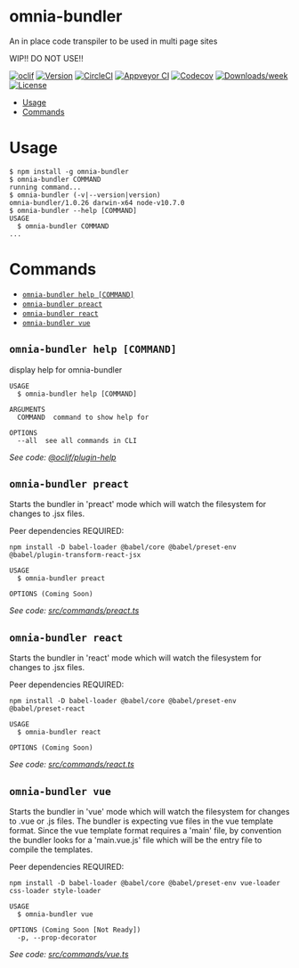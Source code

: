 omnia-bundler
=============

An in place code transpiler to be used in multi page sites

WIP!! DO NOT USE!!

[![oclif](https://img.shields.io/badge/cli-oclif-brightgreen.svg)](https://oclif.io)
[![Version](https://img.shields.io/npm/v/omnia-bundler.svg)](https://npmjs.org/package/omnia-bundler)
[![CircleCI](https://circleci.com/gh/node-cli/omnia-bundler/tree/master.svg?style=shield)](https://circleci.com/gh/node-cli/omnia-bundler/tree/master)
[![Appveyor CI](https://ci.appveyor.com/api/projects/status/github/node-cli/omnia-bundler?branch=master&svg=true)](https://ci.appveyor.com/project/node-cli/omnia-bundler/branch/master)
[![Codecov](https://codecov.io/gh/node-cli/omnia-bundler/branch/master/graph/badge.svg)](https://codecov.io/gh/node-cli/omnia-bundler)
[![Downloads/week](https://img.shields.io/npm/dw/omnia-bundler.svg)](https://npmjs.org/package/omnia-bundler)
[![License](https://img.shields.io/npm/l/omnia-bundler.svg)](https://github.com/node-cli/omnia-bundler/blob/master/package.json)

<!-- toc -->
* [Usage](#usage)
* [Commands](#commands)
<!-- tocstop -->
# Usage
<!-- usage -->
```sh-session
$ npm install -g omnia-bundler
$ omnia-bundler COMMAND
running command...
$ omnia-bundler (-v|--version|version)
omnia-bundler/1.0.26 darwin-x64 node-v10.7.0
$ omnia-bundler --help [COMMAND]
USAGE
  $ omnia-bundler COMMAND
...
```
<!-- usagestop -->
# Commands
<!-- commands -->
* [`omnia-bundler help [COMMAND]`](#omnia-bundler-help-command)
* [`omnia-bundler preact`](#omnia-bundler-preact)
* [`omnia-bundler react`](#omnia-bundler-react)
* [`omnia-bundler vue`](#omnia-bundler-vue)

## `omnia-bundler help [COMMAND]`

display help for omnia-bundler

```
USAGE
  $ omnia-bundler help [COMMAND]

ARGUMENTS
  COMMAND  command to show help for

OPTIONS
  --all  see all commands in CLI
```

_See code: [@oclif/plugin-help](https://github.com/oclif/plugin-help/blob/v2.1.1/src/commands/help.ts)_

## `omnia-bundler preact`

Starts the bundler in 'preact' mode which will watch the filesystem for changes to .jsx files.

Peer dependencies REQUIRED:
```
npm install -D babel-loader @babel/core @babel/preset-env @babel/plugin-transform-react-jsx
```

```
USAGE
  $ omnia-bundler preact

OPTIONS (Coming Soon)
```

_See code: [src/commands/preact.ts](https://github.com/node-cli/omnia-bundler/blob/v1.0.26/src/commands/preact.ts)_

## `omnia-bundler react`

Starts the bundler in 'react' mode which will watch the filesystem for changes to .jsx files.

Peer dependencies REQUIRED:
```
npm install -D babel-loader @babel/core @babel/preset-env @babel/preset-react
```

```
USAGE
  $ omnia-bundler react

OPTIONS (Coming Soon)
```

_See code: [src/commands/react.ts](https://github.com/node-cli/omnia-bundler/blob/v1.0.26/src/commands/react.ts)_

## `omnia-bundler vue`

Starts the bundler in 'vue' mode which will watch the filesystem for changes to .vue or .js files. The bundler is expecting vue files in the vue template format. Since the vue template format requires a 'main' file, by convention the bundler looks for a 'main.vue.js' file which will be the entry file to compile the templates.

Peer dependencies REQUIRED:
```
npm install -D babel-loader @babel/core @babel/preset-env vue-loader css-loader style-loader
```

```
USAGE
  $ omnia-bundler vue

OPTIONS (Coming Soon [Not Ready])
  -p, --prop-decorator
```

_See code: [src/commands/vue.ts](https://github.com/node-cli/omnia-bundler/blob/v1.0.26/src/commands/vue.ts)_
<!-- commandsstop -->
